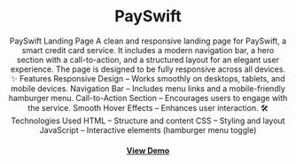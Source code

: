 
<div align='center'>

<h1>PaySwift</h1>
<p>PaySwift Landing Page A clean and responsive landing page for PaySwift, a smart credit card service. It includes a modern navigation bar, a hero section with a call-to-action, and a structured layout for an elegant user experience. The page is designed to be fully responsive across all devices. ✨ Features Responsive Design – Works smoothly on desktops, tablets, and mobile devices. Navigation Bar – Includes menu links and a mobile-friendly hamburger menu. Call-to-Action Section – Encourages users to engage with the service. Smooth Hover Effects – Enhances user interaction. 🛠 Technologies Used HTML – Structure and content CSS – Styling and layout JavaScript – Interactive elements (hamburger menu toggle)</p>

<h4> <a href=https://rekhss.github.io/paySwift/>View Demo</a> </h4>
